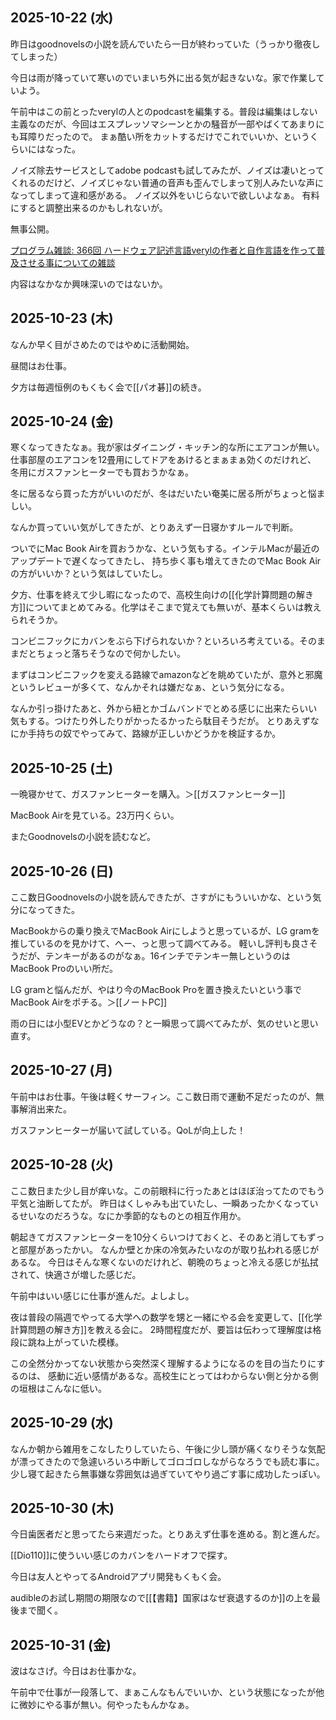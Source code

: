 ##  2025-10-22 (水)

昨日はgoodnovelsの小説を読んでいたら一日が終わっていた（うっかり徹夜してしまった）

今日は雨が降っていて寒いのでいまいち外に出る気が起きないな。家で作業していよう。

午前中はこの前とったverylの人とのpodcastを編集する。普段は編集はしない主義なのだが、今回はエスプレッソマシーンとかの騒音が一部やばくてあまりにも耳障りだったので。
まぁ酷い所をカットするだけでこれでいいか、というくらいにはなった。

ノイズ除去サービスとしてadobe podcastも試してみたが、ノイズは凄いとってくれるのだけど、ノイズじゃない普通の音声も歪んでしまって別人みたいな声になってしまって違和感がある。
ノイズ以外をいじらないで欲しいよなぁ。
有料にすると調整出来るのかもしれないが。

無事公開。

[プログラム雑談: 366回 ハードウェア記述言語verylの作者と自作言語を作って普及させる事についての雑談](https://open.spotify.com/episode/1zQbEuJ487JlIx29LkArn0?si=8sCmU-vnQmOB7OzHcbPOSA)

内容はなかなか興味深いのではないか。

## 2025-10-23 (木)

なんか早く目がさめたのではやめに活動開始。

昼間はお仕事。

夕方は毎週恒例のもくもく会で[[パオ碁]]の続き。

## 2025-10-24 (金)

寒くなってきたなぁ。我が家はダイニング・キッチン的な所にエアコンが無い。仕事部屋のエアコンを12畳用にしてドアをあけるとまぁまぁ効くのだけれど、
冬用にガスファンヒーターでも買おうかなぁ。

冬に居るなら買った方がいいのだが、冬はだいたい奄美に居る所がちょっと悩ましい。

なんか買っていい気がしてきたが、とりあえず一日寝かすルールで判断。

ついでにMac Book Airを買おうかな、という気もする。インテルMacが最近のアップデートで遅くなってきたし、
持ち歩く事も増えてきたのでMac Book Airの方がいいか？という気はしていたし。

夕方、仕事を終えて少し暇になったので、高校生向けの[[化学計算問題の解き方]]についてまとめてみる。化学はそこまで覚えても無いが、基本くらいは教えられそうか。

コンビニフックにカバンをぶら下げられないか？といろいろ考えている。そのままだとちょっと落ちそうなので何かしたい。

まずはコンビニフックを変える路線でamazonなどを眺めていたが、意外と邪魔というレビューが多くて、なんかそれは嫌だなぁ、という気分になる。

なんか引っ掛けたあと、外から紐とかゴムバンドでとめる感じに出来たらいい気もする。つけたり外したりがかったるかったら駄目そうだが。
とりあえずなにか手持ちの奴でやってみて、路線が正しいかどうかを検証するか。

## 2025-10-25 (土)

一晩寝かせて、ガスファンヒーターを購入。＞[[ガスファンヒーター]]

MacBook Airを見ている。23万円くらい。

またGoodnovelsの小説を読むなど。

## 2025-10-26 (日)

ここ数日Goodnovelsの小説を読んできたが、さすがにもういいかな、という気分になってきた。

MacBookからの乗り換えでMacBook Airにしようと思っているが、LG gramを推しているのを見かけて、へー、っと思って調べてみる。
軽いし評判も良さそうだが、テンキーがあるのがなぁ。16インチでテンキー無しというのはMacBook Proのいい所だ。

LG gramと悩んだが、やはり今のMacBook Proを置き換えたいという事でMacBook Airをポチる。＞[[ノートPC]]

雨の日には小型EVとかどうなの？と一瞬思って調べてみたが、気のせいと思い直す。

## 2025-10-27 (月)

午前中はお仕事。午後は軽くサーフィン。ここ数日雨で運動不足だったのが、無事解消出来た。

ガスファンヒーターが届いて試している。QoLが向上した！

## 2025-10-28 (火)

ここ数日また少し目が痒いな。この前眼科に行ったあとはほぼ治ってたのでもう平気と油断してたが。
昨日はくしゃみも出ていたし、一瞬あったかくなっているせいなのだろうな。なにか季節的なものとの相互作用か。

朝起きてガスファンヒーターを10分くらいつけておくと、そのあと消してもずっと部屋があったかい。
なんか壁とか床の冷気みたいなのが取り払われる感じがあるな。
今日はそんな寒くないのだけれど、朝晩のちょっと冷える感じが払拭されて、快適さが増した感じだ。

午前中はいい感じに仕事が進んだ。よしよし。

夜は普段の隔週でやってる大学への数学を甥と一緒にやる会を変更して、[[化学計算問題の解き方]]を教える会に。
2時間程度だが、要旨は伝わって理解度は格段に跳ね上がっていた模様。

この全然分かってない状態から突然深く理解するようになるのを目の当たりにするのは、
感動に近い感情があるな。高校生にとってはわからない側と分かる側の垣根はこんなに低い。

## 2025-10-29 (水)

なんか朝から雑用をこなしたりしていたら、午後に少し頭が痛くなりそうな気配が漂ってきたので急遽いろいろ中断してゴロゴロしながらなろうでも読む事に。
少し寝て起きたら無事嫌な雰囲気は過ぎていてやり過ごす事に成功したっぽい。

## 2025-10-30 (木)

今日歯医者だと思ってたら来週だった。とりあえず仕事を進める。割と進んだ。

[[Dio110]]に使ういい感じのカバンをハードオフで探す。

今日は友人とやってるAndroidアプリ開発もくもく会。

audibleのお試し期間の期限なので[[【書籍】国家はなぜ衰退するのか]]の上を最後まで聞く。

## 2025-10-31 (金)

波はなさげ。今日はお仕事かな。

午前中で仕事が一段落して、まぁこんなもんでいいか、という状態になったが他に微妙にやる事が無い。何やったもんかなぁ。